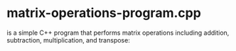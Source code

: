 # matrix-operations-program.cpp
 is a simple C++ program that performs matrix operations including addition, subtraction, multiplication, and transpose:
